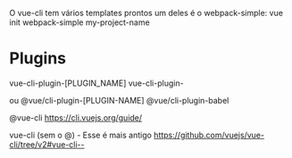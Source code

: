 O vue-cli tem vários templates prontos um deles é o webpack-simple:
vue init webpack-simple my-project-name

# Plugins
vue-cli-plugin-[PLUGIN_NAME]
vue-cli-plugin-

ou
@vue/cli-plugin-[PLUGIN-NAME]
@vue/cli-plugin-babel



@vue-cli
https://cli.vuejs.org/guide/

vue-cli (sem o @) - Esse é mais antigo
https://github.com/vuejs/vue-cli/tree/v2#vue-cli--
